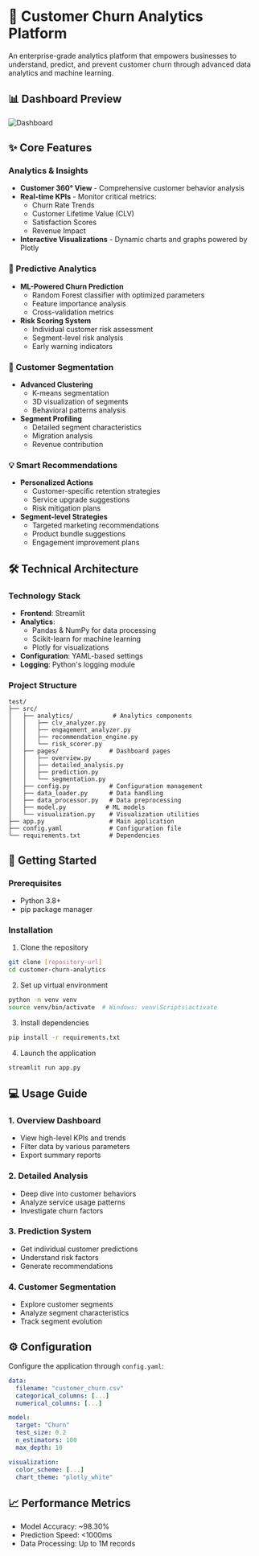 # 🔄 Customer Churn Analytics Platform

An enterprise-grade analytics platform that empowers businesses to understand, predict, and prevent customer churn through advanced data analytics and machine learning.

## 📊 Dashboard Preview

![Dashboard](static/dashboard.png)

## ✨ Core Features

### Analytics & Insights
- **Customer 360° View** - Comprehensive customer behavior analysis
- **Real-time KPIs** - Monitor critical metrics:
  - Churn Rate Trends
  - Customer Lifetime Value (CLV)
  - Satisfaction Scores
  - Revenue Impact
- **Interactive Visualizations** - Dynamic charts and graphs powered by Plotly

### 🤖 Predictive Analytics
- **ML-Powered Churn Prediction**
  - Random Forest classifier with optimized parameters
  - Feature importance analysis
  - Cross-validation metrics
- **Risk Scoring System**
  - Individual customer risk assessment
  - Segment-level risk analysis
  - Early warning indicators

### 🎯 Customer Segmentation
- **Advanced Clustering**
  - K-means segmentation
  - 3D visualization of segments
  - Behavioral patterns analysis
- **Segment Profiling**
  - Detailed segment characteristics
  - Migration analysis
  - Revenue contribution

### 💡 Smart Recommendations
- **Personalized Actions**
  - Customer-specific retention strategies
  - Service upgrade suggestions
  - Risk mitigation plans
- **Segment-level Strategies**
  - Targeted marketing recommendations
  - Product bundle suggestions
  - Engagement improvement plans

## 🛠️ Technical Architecture

### Technology Stack
- **Frontend**: Streamlit
- **Analytics**:
  - Pandas & NumPy for data processing
  - Scikit-learn for machine learning
  - Plotly for visualizations
- **Configuration**: YAML-based settings
- **Logging**: Python's logging module

### Project Structure
```
test/
├── src/
│   ├── analytics/           # Analytics components
│   │   ├── clv_analyzer.py
│   │   ├── engagement_analyzer.py
│   │   ├── recommendation_engine.py
│   │   └── risk_scorer.py
│   ├── pages/              # Dashboard pages
│   │   ├── overview.py
│   │   ├── detailed_analysis.py
│   │   ├── prediction.py
│   │   └── segmentation.py
│   ├── config.py           # Configuration management
│   ├── data_loader.py      # Data handling
│   ├── data_processor.py   # Data preprocessing
│   ├── model.py           # ML models
│   └── visualization.py    # Visualization utilities
├── app.py                  # Main application
├── config.yaml             # Configuration file
└── requirements.txt        # Dependencies
```

## 🚀 Getting Started

### Prerequisites
- Python 3.8+
- pip package manager

### Installation

1. Clone the repository
```bash
git clone [repository-url]
cd customer-churn-analytics
```

2. Set up virtual environment
```bash
python -m venv venv
source venv/bin/activate  # Windows: venv\Scripts\activate
```

3. Install dependencies
```bash
pip install -r requirements.txt
```

4. Launch the application
```bash
streamlit run app.py
```

## 💻 Usage Guide

### 1. Overview Dashboard
- View high-level KPIs and trends
- Filter data by various parameters
- Export summary reports

### 2. Detailed Analysis
- Deep dive into customer behaviors
- Analyze service usage patterns
- Investigate churn factors

### 3. Prediction System
- Get individual customer predictions
- Understand risk factors
- Generate recommendations

### 4. Customer Segmentation
- Explore customer segments
- Analyze segment characteristics
- Track segment evolution

## ⚙️ Configuration

Configure the application through `config.yaml`:

```yaml
data:
  filename: "customer_churn.csv"
  categorical_columns: [...]
  numerical_columns: [...]

model:
  target: "Churn"
  test_size: 0.2
  n_estimators: 100
  max_depth: 10

visualization:
  color_scheme: [...]
  chart_theme: "plotly_white"
```

## 📈 Performance Metrics

- Model Accuracy: ~98.30%
- Prediction Speed: <1000ms
- Data Processing: Up to 1M records
